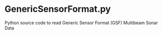 # GenericSensorFormat.py
Python source code to read Generic Sensor Format (GSF) Multibeam Sonar Data

